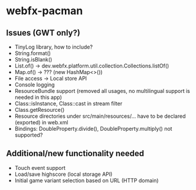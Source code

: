 # webfx-pacman

## Issues (GWT only?)
- TinyLog library, how to include?
- String.format()
- String.isBlank()
- List.of() -> dev.webfx.platform.util.collection.Collections.listOf()
- Map.of() -> ??? (new HashMap<>())
- File access -> Local store API
- Console logging
- ResourceBundle support (removed all usages, no multilingual support is needed in this app)
- Class::isInstance, Class::cast in stream filter
- Class.getResource()
- Resource directories under src/main/resources/... have to be declared (exported) in web.xml
- Bindings: DoubleProperty.divide(), DoubleProperty.multiply() not supported?

## Additional/new functionality needed
- Touch event support
- Load/save highscore (local storage API)
- Initial game variant selection based on URL (HTTP domain) 